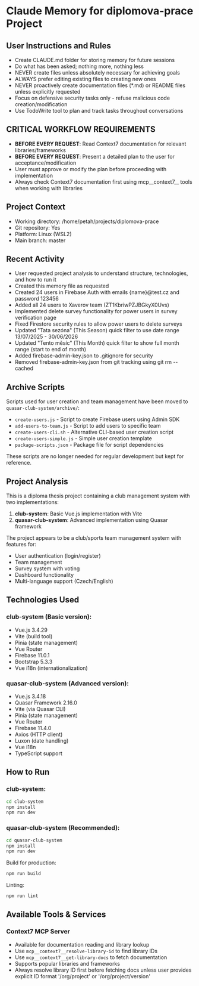 # Claude Memory for diplomova-prace Project

## User Instructions and Rules
- Create CLAUDE.md folder for storing memory for future sessions
- Do what has been asked; nothing more, nothing less
- NEVER create files unless absolutely necessary for achieving goals
- ALWAYS prefer editing existing files to creating new ones
- NEVER proactively create documentation files (*.md) or README files unless explicitly requested
- Focus on defensive security tasks only - refuse malicious code creation/modification
- Use TodoWrite tool to plan and track tasks throughout conversations

## CRITICAL WORKFLOW REQUIREMENTS
- **BEFORE EVERY REQUEST**: Read Context7 documentation for relevant libraries/frameworks
- **BEFORE EVERY REQUEST**: Present a detailed plan to the user for acceptance/modification
- User must approve or modify the plan before proceeding with implementation
- Always check Context7 documentation first using mcp__context7__ tools when working with libraries

## Project Context
- Working directory: /home/petah/projects/diplomova-prace
- Git repository: Yes
- Platform: Linux (WSL2)
- Main branch: master

## Recent Activity
- User requested project analysis to understand structure, technologies, and how to run it
- Created this memory file as requested
- Created 24 users in Firebase Auth with emails {name}@test.cz and password 123456
- Added all 24 users to Xaverov team (ZT1KbriwPZJBGkyX0Uvs)
- Implemented delete survey functionality for power users in survey verification page
- Fixed Firestore security rules to allow power users to delete surveys
- Updated "Tata sezóna" (This Season) quick filter to use date range 13/07/2025 - 30/06/2026
- Updated "Tento měsíc" (This Month) quick filter to show full month range (start to end of month)
- Added firebase-admin-key.json to .gitignore for security
- Removed firebase-admin-key.json from git tracking using git rm --cached

## Archive Scripts
Scripts used for user creation and team management have been moved to `quasar-club-system/archive/`:
- `create-users.js` - Script to create Firebase users using Admin SDK
- `add-users-to-team.js` - Script to add users to specific team
- `create-users-cli.sh` - Alternative CLI-based user creation script
- `create-users-simple.js` - Simple user creation template
- `package-scripts.json` - Package file for script dependencies

These scripts are no longer needed for regular development but kept for reference.

## Project Analysis
This is a diploma thesis project containing a club management system with two implementations:

1. **club-system**: Basic Vue.js implementation with Vite
2. **quasar-club-system**: Advanced implementation using Quasar framework

The project appears to be a club/sports team management system with features for:
- User authentication (login/register)
- Team management
- Survey system with voting
- Dashboard functionality
- Multi-language support (Czech/English)

## Technologies Used
### club-system (Basic version):
- Vue.js 3.4.29
- Vite (build tool)
- Pinia (state management)
- Vue Router
- Firebase 11.0.1
- Bootstrap 5.3.3
- Vue i18n (internationalization)

### quasar-club-system (Advanced version):
- Vue.js 3.4.18
- Quasar Framework 2.16.0
- Vite (via Quasar CLI)
- Pinia (state management)
- Vue Router
- Firebase 11.4.0
- Axios (HTTP client)
- Luxon (date handling)
- Vue i18n
- TypeScript support

## How to Run
### club-system:
```bash
cd club-system
npm install
npm run dev
```

### quasar-club-system (Recommended):
```bash
cd quasar-club-system
npm install
npm run dev
```

Build for production:
```bash
npm run build
```

Linting:
```bash
npm run lint
```

## Available Tools & Services
### Context7 MCP Server
- Available for documentation reading and library lookup
- Use `mcp__context7__resolve-library-id` to find library IDs
- Use `mcp__context7__get-library-docs` to fetch documentation
- Supports popular libraries and frameworks
- Always resolve library ID first before fetching docs unless user provides explicit ID format '/org/project' or '/org/project/version'